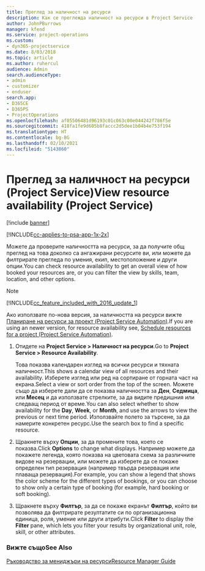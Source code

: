 ```yaml
---
title: Преглед за наличност на ресурси
description: Как се преглежда наличност на ресурси в Project Service
author: JohnPBurrows
manager: kfend
ms.service: project-operations
ms.custom:
- dyn365-projectservice
ms.date: 8/03/2018
ms.topic: article
ms.author: ruhercul
audience: Admin
search.audienceType:
- admin
- customizer
- enduser
search.app:
- D365CE
- D365PS
- ProjectOperations
ms.openlocfilehash: af05506481d96193c01c063c00e044242f786f5e
ms.sourcegitcommit: 418fa1fe9d605b8faccc2d5dee1b04b4e753f194
ms.translationtype: HT
ms.contentlocale: bg-BG
ms.lasthandoff: 02/10/2021
ms.locfileid: "5143860"
---
```

# <a name="view-resource-availability-project-service"></a><span data-ttu-id="91406-103">Преглед за наличност на ресурси (Project Service)</span><span class="sxs-lookup"><span data-stu-id="91406-103">View resource availability (Project Service)</span></span>

[!include [banner](../includes/psa-now-project-operations.md)]

[!INCLUDE[cc-applies-to-psa-app-1x-2x](../includes/cc-applies-to-psa-app-1x-2x.md)]

<span data-ttu-id="91406-104">Можете да проверите наличността на ресурси, за да получите общ преглед на това доколко са ангажирани ресурсите ви, или можете да филтрирате прегледа по умения, екип, местоположение и други опции.</span><span class="sxs-lookup"><span data-stu-id="91406-104">You can check resource availability to get an overall view of how booked your resources are, or you can filter the view by skills, team, location, and other options.</span></span>  
  
> [!NOTE]
> [!INCLUDE[cc_feature_included_with_2016_update_1](../includes/cc-feature-included-with-2016-update-1.md)]  
> 
>  <span data-ttu-id="91406-105">Ако използвате по-нова версия, за наличността на ресурси вижте [Планиране на ресурси за проект (Project Service Automation)](../psa/schedule-resources-project.md).</span><span class="sxs-lookup"><span data-stu-id="91406-105">If you are using an newer version, for resource availability see, [Schedule resources for a project (Project Service Automation)](../psa/schedule-resources-project.md).</span></span>  

1. <span data-ttu-id="91406-106">Отидете на **Project Service > Наличност на ресурси**.</span><span class="sxs-lookup"><span data-stu-id="91406-106">Go to **Project Service > Resource Availability**.</span></span>  

    <span data-ttu-id="91406-107">Това показва календарен изглед на всички ресурси и тяхната наличност.</span><span class="sxs-lookup"><span data-stu-id="91406-107">This shows a calendar view of all resources and their availability.</span></span> <span data-ttu-id="91406-108">Изберете изглед или ред на сортиране от горната част на екрана.</span><span class="sxs-lookup"><span data-stu-id="91406-108">Select a view or sort order from the top of the screen.</span></span> <span data-ttu-id="91406-109">Можете също да изберете дали да се показва наличността за **Ден**, **Седмица**, или **Месец** и да използвате стрелките, за да видите предишния или следващ период от време.</span><span class="sxs-lookup"><span data-stu-id="91406-109">You can also select whether to show availability for the **Day**, **Week**, or **Month**, and use the arrows to view the previous or next time period.</span></span> <span data-ttu-id="91406-110">Използвайте полето за търсене, за да намерите конкретен ресурс.</span><span class="sxs-lookup"><span data-stu-id="91406-110">Use the search box to find a specific resource.</span></span>  

2. <span data-ttu-id="91406-111">Щракнете върху **Опции**, за да промените това, което се показва.</span><span class="sxs-lookup"><span data-stu-id="91406-111">Click **Options** to change what displays.</span></span> <span data-ttu-id="91406-112">Например можете да покажете легенда, която показва на цветовата схема за различните видове на резервации, или можете да изберете да се покаже определен тип резервация (например твърда резервация или плаваща резервация).</span><span class="sxs-lookup"><span data-stu-id="91406-112">For example, you can show a legend that shows the color scheme for the different types of bookings, or you can choose to show only a certain type of booking (for example, hard booking or soft booking).</span></span>  

3. <span data-ttu-id="91406-113">Щракнете върху **Филтър**, за да се покаже екранът **Филтър**, който ви позволява да филтрирате резултатите си по организационна единица, роля, умение или други атрибути.</span><span class="sxs-lookup"><span data-stu-id="91406-113">Click **Filter** to display the **Filter** pane, which lets you filter your results by organizational unit, role, skill, or other attributes.</span></span>  

### <a name="see-also"></a><span data-ttu-id="91406-114">Вижте също</span><span class="sxs-lookup"><span data-stu-id="91406-114">See Also</span></span>  
 [<span data-ttu-id="91406-115">Ръководство за мениджъри на ресурси</span><span class="sxs-lookup"><span data-stu-id="91406-115">Resource Manager Guide</span></span>](../psa/resource-manager-guide.md)
